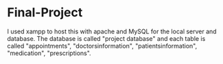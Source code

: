# Final-Project

I used xampp to host this with apache and MySQL for the local server and database. The database is called "project database" and each table is called "appointments", "doctorsinformation", "patientsinformation", "medication", "prescriptions". 
